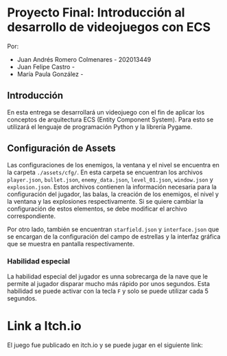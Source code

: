# Proyecto Final: Introducción al desarrollo de videojuegos con ECS
Por:
- Juan Andrés Romero Colmenares - 202013449
- Juan Felipe Castro - 
- María Paula González - 

## Introducción
En esta entrega se desarrollará un videojuego con el fin de aplicar los conceptos de arquitectura ECS (Entity Component System). Para esto se utilizará el lenguaje de programación Python y la librería Pygame.

## Configuración de Assets
Las configuraciones de los enemigos, la ventana y el nivel se encuentra en la carpeta `./assets/cfg/`. En esta carpeta se encuentran los archivos  `player.json`, `bullet.json`, `enemy_data.json`, `level_01.json`, `window.json` y `explosion.json`. Estos archivos contienen la información necesaria para la configuración del jugador, las balas, la creación de los enemigos, el nivel y la ventana y las explosiones respectivamente. Si se quiere cambiar la configuración de estos elementos, se debe modificar el archivo correspondiente.

Por otro lado, también se encuentran `starfield.json` y `interface.json` que se encargan de la configuración del campo de estrellas y la interfaz gráfica que se muestra en pantalla respectivamente.

### Habilidad especial
La habilidad especial del jugador es unna sobrecarga de la nave que le permite al jugador disparar mucho más rápido por unos segundos. Esta habilidad se puede activar con la tecla `F` y solo se puede utilizar cada 5 segundos.

# Link a Itch.io
El juego fue publicado en itch.io y se puede jugar en el siguiente link:
